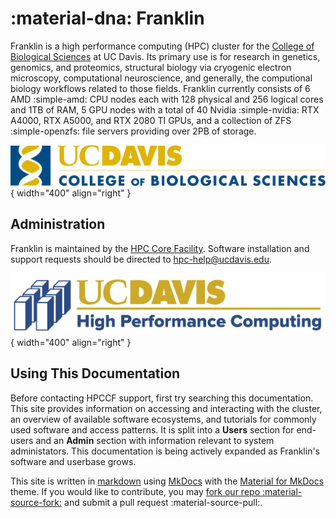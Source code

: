 # :material-dna: Franklin

Franklin is a high performance computing (HPC) cluster for the [College of Biological Sciences](https://biology.ucdavis.edu/) at UC Davis.
Its primary use is for research in genetics, genomics, and proteomics, structural biology via cryogenic electron microscopy, computational neuroscience, and generally, the computional biology workflows related to those fields.
Franklin currently consists of 6 AMD :simple-amd: CPU nodes each with 128 physical and 256 logical cores and 1TB of RAM,
5 GPU nodes with a total of 40 Nvidia :simple-nvidia: RTX A4000, RTX A5000, and RTX 2080 TI GPUs, and a collection
of ZFS :simple-openzfs: file servers providing over 2PB of storage.



![CBS unit signature](assets/CBS-unit-signature.png){ width="400" align="right" }

## Administration

Franklin is maintained by the [HPC Core Facility](https://hpc.ucdavis.edu/about).
Software installation and support requests should be directed to [hpc-help@ucdavis.edu](mailto:hpc-help@ucdavis.edu).



![HPC unit signature](assets/HPC-unit-signature.png){ width="400" align="right" }

## Using This Documentation

Before contacting HPCCF support, first try searching this documentation.
This site provides information on accessing and interacting with the cluster,
an overview of available software ecosystems, and tutorials for commonly used software and access patterns.
It is split into a **Users** section for end-users and an **Admin** section with information relevant to system
administators.
This documentation is being actively expanded as Franklin's software and userbase grows.

This site is written in [markdown](https://daringfireball.net/projects/markdown/) using [MkDocs](www.mkdocs.org) with the [Material for MkDocs](https://squidfunk.github.io/mkdocs-material/) theme.
If you would like to contribute, you may [fork our repo :material-source-fork:](https://github.com/ucdavis/HPCCF-franklin-docs/fork) and submit a pull request :material-source-pull:.